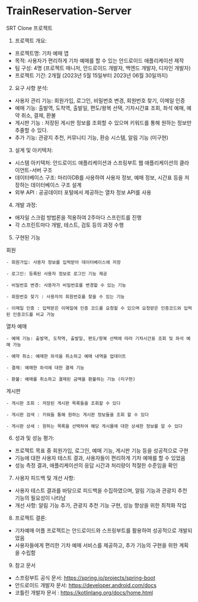 # TrainReservation-Server

SRT Clone 프로젝트 

1. 프로젝트 개요:
- 프로젝트명: 기차 예매 앱
- 목적: 사용자가 편리하게 기차 예매를 할 수 있는 안드로이드 애플리케이션 제작
- 팀 구성: 4명 (프로젝트 매니저, 안드로이드 개발자, 백엔드 개발자, 디자인 개발자)
- 프로젝트 기간: 2개월 (2023년 5월 15일부터 2023년 06월 30일까지)

2. 요구 사항 분석:
- 사용자 관리 기능: 회원가입, 로그인, 비밀번호 변경, 회원번호 찾기, 이메일 인증
- 예매 기능: 출발역, 도착역, 출발일, 편도/왕복 선택, 기차시간표 조회, 좌석 예매, 예약 취소, 결제, 환불
- 게시판 기능 : 저장된 게시판 정보를 조회할 수 있으며 키워드를 통해 원하는 정보만 추줄할 수 있다. 
- 추가 기능: 관광지 추천, 커뮤니티 기능, 환승 시스템, 알림 기능 (미구현)

3. 설계 및 아키텍처:
- 시스템 아키텍처: 안드로이드 애플리케이션과 스프링부트 웹 애플리케이션의 클라이언트-서버 구조
- 데이터베이스 구조: 마리아DB를 사용하여 사용자 정보, 예매 정보, 시간표 등을 저장하는 데이터베이스 구조 설계
- 외부 API : 공공데이터 포털에서 제공하는 열차 정보 API를 사용 

4. 개발 과정:
- 애자일 스크럼 방법론을 적용하여 2주마다 스프린트를 진행
- 각 스프린트마다 개발, 테스트, 검토 등의 과정 수행

5. 구현된 기능
   
  회원
  
    - 회원가입: 사용자 정보를 입력받아 데이터베이스에 저장
    
    - 로그인: 등록된 사용자 정보로 로그인 기능 제공
    
    - 비밀번호 변경: 사용자가 비밀번호를 변경할 수 있는 기능

    - 회원번호 찾기 : 사용자의 회원번호를 찾을 수 있는 기능
    
    - 이메일 인증 : 입력받은 이메일에 인증 코드를 요청할 수 있으며 요청받은 인증코드와 입력된 인증코드를 비교 가능

  열차 예매
  
    - 예매 기능: 출발역, 도착역, 출발일, 편도/왕복 선택에 따라 기차시간표 조회 및 좌석 예매 가능
    
    - 예약 취소: 예매한 좌석을 취소하고 예매 내역을 업데이트
    
    - 결제: 예매한 좌석에 대한 결제 기능
    
    - 환불: 예매를 취소하고 결제된 금액을 환불하는 기능 (미구현)

  게시판
  
    - 게시판 조회 : 저장된 게시판 목록들을 조회할 수 있다
    
    - 게시판 검색 : 키워들 통해 원하는 게시판 정보들을 조회 할 수 있다
    
    - 게시판 상세 : 원하는 목록을 선택하여 해당 게시물에 대한 상세한 정보를 알 수 있다
    

6. 성과 및 성능 평가:
- 프로젝트 목표 중 회원가입, 로그인, 예매 기능, 게시판 기능 등을 성공적으로 구현
- 기능에 대한 사용자 테스트 결과, 사용자들이 편리하게 기차 예매를 할 수 있었음
- 성능 측정 결과, 애플리케이션의 응답 시간과 처리량이 적절한 수준임을 확인

7. 사용자 피드백 및 개선 사항:
- 사용자 테스트 결과를 바탕으로 피드백을 수집하였으며, 알림 기능과 관광지 추천 기능의 필요성이 나타남
- 개선 사항: 알림 기능 추가, 관광지 추천 기능 구현, 성능 향상을 위한 최적화 작업

8. 프로젝트 결론:
- 기차예매 어플 프로젝트는 안드로이드와 스프링부트를 활용하여 성공적으로 개발되었음
- 사용자들에게 편리한 기차 예매 서비스를 제공하고, 추가 기능의 구현을 위한 계획을 수립함

9. 참고 문서 
- 스프링부트 공식 문서: https://spring.io/projects/spring-boot
- 안드로이드 개발자 문서: https://developer.android.com/docs 
- 코틀린 개발자 문서 : https://kotlinlang.org/docs/home.html

